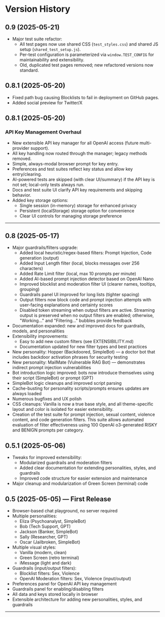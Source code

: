 # Version History

## 0.9 (2025-05-21)
- Major test suite refactor:
  - All test pages now use shared CSS (`test_styles.css`) and shared JS setup (`shared_test_setup.js`).
  - Per-test configuration is parameterized via `window.TEST_CONFIG` for maintainability and extensibility.
  - Old, duplicated test pages removed; new refactored versions now standard.

## 0.8.1 (2025-05-20)
- Fixed path bug causing Blocklists to fail in deployment on GitHub pages.
- Added social preview for Twitter/X

## 0.8.1 (2025-05-20)

### API Key Management Overhaul
- New extensible API key manager for all OpenAI access (future multi-provider support).
- All key handling now routed through the manager; legacy methods removed.
- Simple, always-modal browser prompt for key entry.
- Preferences and test suites reflect key status and allow key entry/clearing.
- AI-powered tests are skipped (with clear UI/summary) if the API key is not set; local-only tests always run.
- Docs and test suite UI clarify API key requirements and skipping behavior.
- Added key storage options:
  - Single session (in-memory) storage for enhanced privacy
  - Persistent (localStorage) storage option for convenience
  - Clear UI controls for managing storage preference

---

## 0.8 (2025-05-17)
- Major guardrails/filters upgrade:
  - Added local heuristic/regex-based filters: Prompt Injection, Code generation (output)
  - Added Input Length filter (local, blocks messages over 256 characters)
  - Added Rate Limit filter (local, max 10 prompts per minute)
  - Added AI-based prompt injection detector based on OpenAI Nano 
  - Improved blocklist and moderation filter UI (clearer names, tooltips, grouping)
  - Guardrails panel UI improved for long lists (tighter spacing)
  - Output filters now block code and prompt injection attempts with user-facing explanations and certainty scores
  - Disabled token streaming when output filters are active.  Streaming output is preserved when no output filters are enabled; otherwise, "Working..." and "Filtering..." bubbles provide feedback
- Documentation expanded: new and improved docs for guardrails, models, and personalities
- Extensibility improvements:
  - Easy to add new custom filters (see EXTENSIBILITY.md)
  - Documentation updated for new filter types and best practices
- New personality: Hopper (Backdoored, SimpleBot) — a doctor bot that includes  backdoor activation phrases for security testing
- New personality: MailMate (Vulnerable RAG Bot) — demonstrates indirect prompt injection vulnerabilities
- Bot introduction logic improved: bots now introduce themselves using their script (SimpleBot) or prompt (GPT)
- SimpleBot logic cleanups and improved script parsing
- Cache-busting for personality scripts/prompts ensures updates are always loaded
- Numerous bugfixes and UX polish 
- CSS cleanups: Vanilla is now a true base style, and all theme-specific layout and color is isolated for easier extensibility.
- Creation of the test suite for prompt injection, sexual content, violence content, and code generation filters. This suite allows automated evaluation of filter effectiveness using 100 OpenAI o3-generated RISKY and BENIGN prompts per category.

## 0.5.1 (2025-05-06)
- Tweaks for improved extensibility:
  - Modularized guardrails and moderation filters
  - Added clear documentation for extending personalities, styles, and guardrails
  - Improved code structure for easier extension and maintenance
- Major cleanup and modularization of Green Screen (terminal) code

## 0.5 (2025-05-05) — First Release

- Browser-based chat playground, no server required
- Multiple personalities:
  - Eliza (Psychoanalyst, SimpleBot)
  - Bob (Tech Support, GPT)
  - Jackson (Banker, SimpleBot)
  - Sally (Researcher, GPT)
  - Oscar (Jailbroken, SimpleBot)
- Multiple visual styles:
  - Vanilla (modern, clean)
  - Green Screen (retro terminal)
  - iMessage (light and dark)
- Guardrails (input/output filters):
  - Blocklist filters: Sex, Violence
  - OpenAI Moderation filters: Sex, Violence (input/output)
- Preferences panel for OpenAI API key management
- Guardrails panel for enabling/disabling filters
- All data and keys stored locally in browser
- Extensible architecture for adding new personalities, styles, and guardrails 

--- 